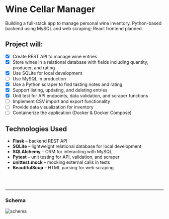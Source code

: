 # Wine Cellar Manager

Building a full-stack app to manage personal wine inventory. 
Python-based backend using MySQL and web scraping; React frontend planned.

## Project will:
- [X] Create REST API to manage wine entries  
- [X] Store wines in a relational database with fields including quantity, producer, and rating
- [X] Use SQLite for local development
- [ ] Use MySQL in production
- [X] Use a Python scraper to find tasting notes and rating
- [X] Support listing, updating, and deleting entries
- [X] Unit test for API endpoints, data validation, and scraper functions   
- [ ] Implement CSV import and export functionality
- [ ] Provide data visualization for inventory
- [ ] Containerize the application (Docker & Docker Compose)

## Technologies Used
- **Flask** – backend REST API
- **SQLite** – lightweight relational database for local development
- **SQLAlchemy** – ORM for interacting with MySQL
- **Pytest** – unit testing for API, validation, and scraper
- **unittest.mock** – mocking external calls in tests
- **BeautifulSoup** – HTML parsing for web scraping

<br><br>
***

### Schema
![schema](https://github.com/user-attachments/assets/b8b38345-89ce-4c9c-94d8-cdca99119e14)
